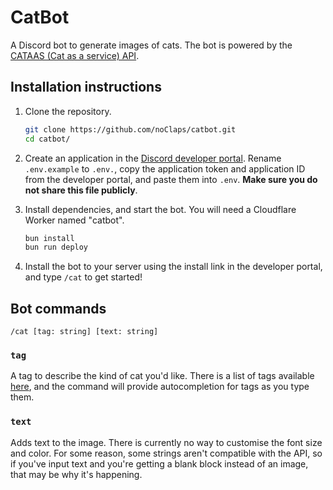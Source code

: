# CatBot

A Discord bot to generate images of cats. The bot is powered by the [CATAAS (Cat as a service) API](https://cataas.com).

## Installation instructions

1. Clone the repository.

   ```sh
   git clone https://github.com/noClaps/catbot.git
   cd catbot/
   ```

2. Create an application in the [Discord developer portal](https://discord.com/developers/applications). Rename `.env.example` to `.env.`, copy the application token and application ID from the developer portal, and paste them into `.env`. **Make sure you do not share this file publicly**.

3. Install dependencies, and start the bot. You will need a Cloudflare Worker named "catbot".

   ```sh
   bun install
   bun run deploy
   ```

4. Install the bot to your server using the install link in the developer portal, and type `/cat` to get started!

## Bot commands

```
/cat [tag: string] [text: string]
```

### `tag`

A tag to describe the kind of cat you'd like. There is a list of tags available [here](https://cataas.com/api/tags), and the command will provide autocompletion for tags as you type them.

### `text`

Adds text to the image. There is currently no way to customise the font size and color. For some reason, some strings aren't compatible with the API, so if you've input text and you're getting a blank block instead of an image, that may be why it's happening.
